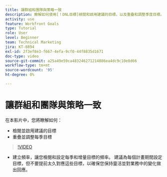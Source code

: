 ```yaml
---
title: 讓群組和團隊與策略一致
description: 瞭解如何使用[！DNL目標]檢閱和啟用建議的目標，以及重疊和調整季度目標。
activity: use
feature: Workfront Goals
type: Tutorial
role: User
level: Beginner
team: Technical Marketing
jira: KT-8894
exl-id: 2f3ef8e3-f667-4efa-9cf0-44f8835d1671
doc-type: video
source-git-commit: a25a49e59ca483246271214886ea4dc9c10e8d66
workflow-type: tm+mt
source-wordcount: '95'
ht-degree: 0%

---
```


# 讓群組和團隊與策略一致

在本影片中，您將瞭解如何：

* 檢閱並啟用建議的目標
* 重疊並調整每季目標

>[!VIDEO](https://video.tv.adobe.com/v/335188/?quality=12&learn=on)

<!--
Pro-tips graphic
-->

* 建立頻率，讓您檢閱和設定每季和增量目標的頻率。 建議為每個計畫期間設定目標，但不要提前太久對應這些目標，以確保您保持靈活並對業務中的變化做出回應。

